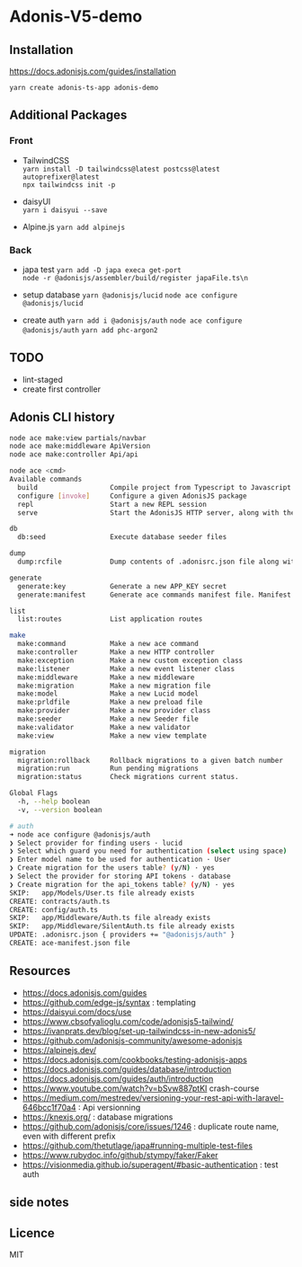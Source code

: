 # Adonis-V5-demo

## Installation

<https://docs.adonisjs.com/guides/installation>

`yarn create adonis-ts-app adonis-demo`

## Additional Packages

### Front

- TailwindCSS  
  `yarn install -D tailwindcss@latest postcss@latest autoprefixer@latest`  
  `npx tailwindcss init -p`

- daisyUI  
  `yarn i daisyui --save`

- Alpine.js
  `yarn add alpinejs`

### Back

- japa test
  `yarn add -D japa execa get-port`  
  `node -r @adonisjs/assembler/build/register japaFile.ts\n`

- setup database
  `yarn @adonisjs/lucid`
  `node ace configure @adonisjs/lucid`

- create auth
  `yarn add i @adonisjs/auth`
  `node ace configure @adonisjs/auth`
  `yarn add phc-argon2`

## TODO

- lint-staged
- create first controller

## Adonis CLI history

```bash
node ace make:view partials/navbar
node ace make:middleware ApiVersion
node ace make:controller Api/api
```

```sh
node ace <cmd>
Available commands
  build                  Compile project from Typescript to Javascript. Also compiles the frontend assets if using webpack encore
  configure [invoke]     Configure a given AdonisJS package
  repl                   Start a new REPL session
  serve                  Start the AdonisJS HTTP server, along with the file watcher. Also starts the webpack dev server when webpack encore is installed

db
  db:seed                Execute database seeder files

dump
  dump:rcfile            Dump contents of .adonisrc.json file along with defaults

generate
  generate:key           Generate a new APP_KEY secret
  generate:manifest      Generate ace commands manifest file. Manifest file speeds up commands lookup

list
  list:routes            List application routes

make
  make:command           Make a new ace command
  make:controller        Make a new HTTP controller
  make:exception         Make a new custom exception class
  make:listener          Make a new event listener class
  make:middleware        Make a new middleware
  make:migration         Make a new migration file
  make:model             Make a new Lucid model
  make:prldfile          Make a new preload file
  make:provider          Make a new provider class
  make:seeder            Make a new Seeder file
  make:validator         Make a new validator
  make:view              Make a new view template

migration
  migration:rollback     Rollback migrations to a given batch number
  migration:run          Run pending migrations
  migration:status       Check migrations current status.

Global Flags
  -h, --help boolean
  -v, --version boolean
```

```bash
# auth
➜ node ace configure @adonisjs/auth
❯ Select provider for finding users · lucid
❯ Select which guard you need for authentication (select using space) · web, api
❯ Enter model name to be used for authentication · User
❯ Create migration for the users table? (y/N) · yes
❯ Select the provider for storing API tokens · database
❯ Create migration for the api_tokens table? (y/N) · yes
SKIP:   app/Models/User.ts file already exists
CREATE: contracts/auth.ts
CREATE: config/auth.ts
SKIP:   app/Middleware/Auth.ts file already exists
SKIP:   app/Middleware/SilentAuth.ts file already exists
UPDATE: .adonisrc.json { providers += "@adonisjs/auth" }
CREATE: ace-manifest.json file
```

## Resources

- <https://docs.adonisjs.com/guides>
- <https://github.com/edge-js/syntax> : templating
- <https://daisyui.com/docs/use>
- <https://www.cbsofyalioglu.com/code/adonisjs5-tailwind/>
- <https://ivanprats.dev/blog/set-up-tailwindcss-in-new-adonis5/>
- <https://github.com/adonisjs-community/awesome-adonisjs>
- <https://alpinejs.dev/>
- <https://docs.adonisjs.com/cookbooks/testing-adonisjs-apps>
- <https://docs.adonisjs.com/guides/database/introduction>
- <https://docs.adonisjs.com/guides/auth/introduction>
- <https://www.youtube.com/watch?v=bSvw887ptKI> crash-course
- <https://medium.com/mestredev/versioning-your-rest-api-with-laravel-646bcc1f70a4> : Api versionning
- <https://knexjs.org/> : database migrations
- <https://github.com/adonisjs/core/issues/1246> : duplicate route name, even with different prefix
- <https://github.com/thetutlage/japa#running-multiple-test-files>
- <https://www.rubydoc.info/github/stympy/faker/Faker>
- <https://visionmedia.github.io/superagent/#basic-authentication> : test auth

## side notes

## Licence

MIT
